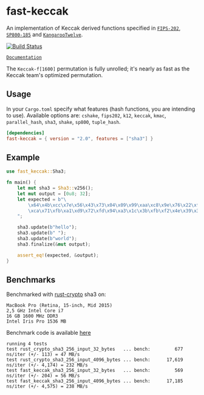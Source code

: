 # fast-keccak

An implementation of Keccak derived functions specified in [`FIPS-202`], [`SP800-185`] and [`KangarooTwelve`].

[![Build Status][travis-image]][travis-url]

[travis-image]: https://travis-ci.org/debris/fast-keccak.svg?branch=master
[travis-url]: https://travis-ci.org/debris/fast-keccak
[`FIPS-202`]: https://nvlpubs.nist.gov/nistpubs/FIPS/NIST.FIPS.202.pdf
[`SP800-185`]: https://nvlpubs.nist.gov/nistpubs/SpecialPublications/NIST.SP.800-185.pdf
[`KangarooTwelve`]: https://eprint.iacr.org/2016/770.pdf

[`Documentation`](https://docs.rs/fast-keccak)

The `Keccak-f[1600]` permutation is fully unrolled; it's nearly as fast
as the Keccak team's optimized permutation.

## Usage

In your `Cargo.toml` specify what features (hash functions, you are intending to use).
Available options are: `cshake`, `fips202`, `k12`, `keccak`, `kmac`, `parallel_hash`, `sha3`,
`shake`, `sp800`, `tuple_hash`.

```toml
[dependencies]
fast-keccak = { version = "2.0", features = ["sha3"] }
```

## Example

```rust
use fast_keccak::Sha3;

fn main() {
    let mut sha3 = Sha3::v256();
    let mut output = [0u8; 32];
    let expected = b"\
        \x64\x4b\xcc\x7e\x56\x43\x73\x04\x09\x99\xaa\xc8\x9e\x76\x22\xf3\
        \xca\x71\xfb\xa1\xd9\x72\xfd\x94\xa3\x1c\x3b\xfb\xf2\x4e\x39\x38\
    ";

    sha3.update(b"hello");
    sha3.update(b" ");
    sha3.update(b"world");
    sha3.finalize(&mut output);

    assert_eq!(expected, &output);
}
```

## Benchmarks

Benchmarked with [rust-crypto](https://github.com/RustCrypto) sha3 on:

```
MacBook Pro (Retina, 15-inch, Mid 2015)
2,5 GHz Intel Core i7
16 GB 1600 MHz DDR3
Intel Iris Pro 1536 MB
```

Benchmark code is available [here](https://github.com/debris/fast-keccak/blob/master/comparison/benches/sha3.rs)

```
running 4 tests
test rust_crypto_sha3_256_input_32_bytes   ... bench:         677 ns/iter (+/- 113) = 47 MB/s
test rust_crypto_sha3_256_input_4096_bytes ... bench:      17,619 ns/iter (+/- 4,174) = 232 MB/s
test fast_keccak_sha3_256_input_32_bytes   ... bench:         569 ns/iter (+/- 204) = 56 MB/s
test fast_keccak_sha3_256_input_4096_bytes ... bench:      17,185 ns/iter (+/- 4,575) = 238 MB/s
```
